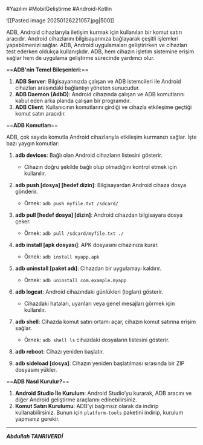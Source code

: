 #Yazılım #MobilGeliştirme #Android-Kotlin 

![[Pasted image 20250126221057.jpg|500]]

ADB, Android cihazlarıyla iletişim kurmak için kullanılan bir komut satırı aracıdır. Android cihazlarını bilgisayarınıza bağlayarak çeşitli işlemleri yapabilmenizi sağlar. ADB, Android uygulamaları geliştirirken ve cihazları test ederken oldukça kullanışlıdır. ADB, hem cihazın işletim sistemine erişim sağlar hem de uygulama geliştirme sürecinde yardımcı olur.

==**ADB'nin Temel Bileşenleri:**==

1. **ADB Server**: Bilgisayarınızda çalışan ve ADB istemcileri ile Android cihazları arasındaki bağlantıyı yöneten sunucudur.
2. **ADB Daemon (AdbD)**: Android cihazında çalışan ve ADB komutlarını kabul eden arka planda çalışan bir programdır.
3. **ADB Client**: Kullanıcının komutlarını girdiği ve cihazla etkileşime geçtiği komut satırı aracıdır.


==**ADB Komutları**==

ADB, çok sayıda komutla Android cihazlarıyla etkileşim kurmanızı sağlar. İşte bazı yaygın komutlar:

1. **adb devices**: Bağlı olan Android cihazların listesini gösterir.
    
    - Cihazın doğru şekilde bağlı olup olmadığını kontrol etmek için kullanılır.
2. **adb push [dosya] [hedef dizin]**: Bilgisayardan Android cihaza dosya gönderir.
    
    - Örnek: `adb push myfile.txt /sdcard/`
3. **adb pull [hedef dosya] [dizin]**: Android cihazdan bilgisayara dosya çeker.
    
    - Örnek: `adb pull /sdcard/myfile.txt ./`
4. **adb install [apk dosyası]**: APK dosyasını cihazınıza kurar.
    
    - Örnek: `adb install myapp.apk`
5. **adb uninstall [paket adı]**: Cihazdan bir uygulamayı kaldırır.
    
    - Örnek: `adb uninstall com.example.myapp`
6. **adb logcat**: Android cihazındaki günlükleri (logları) gösterir.
    
    - Cihazdaki hataları, uyarıları veya genel mesajları görmek için kullanılır.
7. **adb shell**: Cihazda komut satırı ortamı açar, cihazın komut satırına erişim sağlar.
    
    - Örnek: `adb shell ls` cihazdaki dosyaların listesini gösterir.
8. **adb reboot**: Cihazı yeniden başlatır.
    
9. **adb sideload [dosya]**: Cihazın yeniden başlatılması sırasında bir ZIP dosyasını yükler.


==**ADB Nasıl Kurulur?**==

1. **Android Studio İle Kurulum**: Android Studio’yu kurarak, ADB aracını ve diğer Android geliştirme araçlarını edinebilirsiniz.
2. **Komut Satırı Kurulumu**: ADB'yi bağımsız olarak da indirip kullanabilirsiniz. Bunun için `platform-tools` paketini indirip, kurulum yapmanız gerekir.

***


***Abdullah TANRIVERDİ***
